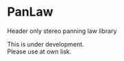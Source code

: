 # PanLaw
Header only stereo panning law library  

This is under development.  
Please use at own lisk.  
